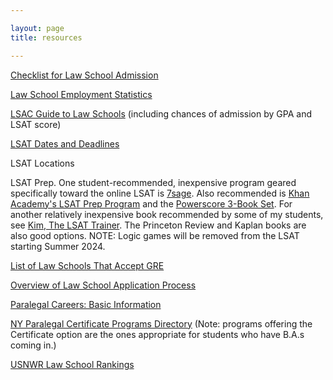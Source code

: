 ```yaml
---

layout: page
title: resources

---
```


[Checklist for Law School Admission](http://www.lsac.org/jd/applying-to-law-school/lsat-cas-checklist)

[Law School Employment Statistics](http://abarequireddisclosures.org/MainHome.aspx)

[LSAC Guide to Law Schools](https://officialguide.lsac.org/Release/OfficialGuide_Default.aspx) (including chances of admission by GPA and LSAT score)

[LSAT Dates and Deadlines](https://www.lsac.org/lsat/lsat-dates-deadlines-score-release-dates)

LSAT Locations 

LSAT Prep.  One student-recommended, inexpensive program geared specifically toward the online LSAT is [7sage](https://7sage.com/). Also recommended is [Khan Academy's LSAT Prep Program](https://www.khanacademy.org/prep/lsat) and the [Powerscore 3-Book Set](https://www.powerscore.com/lsat/publications).  For another relatively inexpensive book recommended by some of my students, see [Kim, The LSAT Trainer](https://www.amazon.com/LSAT-Trainer-Remarkable-Self-Study-Self-Driven/dp/0989081532/ref=la_B00CQEERIO_1_1?s=books&ie=UTF8&qid=1525126177&sr=1-1). The Princeton Review and Kaplan books are also good options.  NOTE: Logic games will be removed from the LSAT starting Summer 2024.

[List of Law Schools That Accept GRE](https://www.ets.org/gre/test-takers/admissions-resources/law-school/program-list.html)

[Overview of Law School Application Process](https://www.lsac.org/applying-law-school/jd-application-process)

[Paralegal Careers: Basic Information](https://www.americanbar.org/groups/paralegals/profession-information/educational-information-for-paralegals/)

[NY Paralegal Certificate Programs Directory](https://www.americanbar.org/groups/paralegals/paralegal-resource-directory/paralegal-resource-directory1/?q=New%20York&hl=on&hl.fl=title%2Cdescription&wt=json&start=0&rows=10&path=%2Fcontent%2Faba-cms-dotorg%2Fen%2Fgroups%2Fparalegals%2Fparalegal-resource-directory&defType=dismax&mm=75%25&fl=id%3Aid%2Cscore%3Ascore%2Ctitle%3Atitle_s%2Cdescription%3Adescription_txt_en%2Curl%3Aurl_s%2CpublishedDate%3Apublished_date_dt%2CPublishing%20Entity%3APublishing_Entity%2CTopics%3ATopics%2CresourceType%3Asling_resource_type_s%2CcqTags%3Acq_tags%2CisProduct%3Ais_product_b%2Csku%3Aproduct_id_s%2CchildProducts%3Achild_product_ids_ss%2ClistPrice%3Alist_price_s%2CproductType%3Aproduct_class_code_description_s%2Cimagery%3Aimage_url_ss%2Cauthor%3Aauthor_ss&json.facet=%7B%22City%22%3A%7B%22type%22%3A%22terms%22%2C%22field%22%3A%22CHILDREN%22%2C%22limit%22%3A100%7D%2C%22State%22%3A%7B%22type%22%3A%22terms%22%2C%22field%22%3A%22SOLO%22%2C%22limit%22%3A100%7D%2C%22Institution%20Type%22%3A%7B%22type%22%3A%22terms%22%2C%22field%22%3A%22INTL%22%2C%22limit%22%3A100%7D%2C%22Type%20of%20Degree%22%3A%7B%22type%22%3A%22terms%22%2C%22field%22%3A%22CIVILRIGHT%22%2C%22limit%22%3A100%7D%2C%22publishing_entity_tags%22%3A%7B%22type%22%3A%22terms%22%2C%22field%22%3A%22cq_tags%22%2C%22prefix%22%3A%22publishing_entity%3A%22%2C%22limit%22%3A100%7D%7D&facet=true&sort=score%20DESC) (Note: programs offering the Certificate option are the ones appropriate for students who have B.A.s coming in.)

[USNWR Law School Rankings](https://www.usnews.com/best-graduate-schools/top-law-schools/law-rankings)
